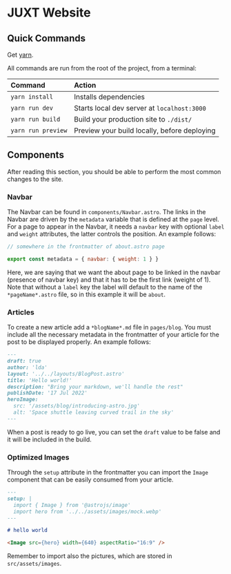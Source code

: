 # JUXT Website

## Quick Commands

Get [yarn](https://classic.yarnpkg.com/lang/en/docs/install/#mac-stable).

All commands are run from the root of the project, from a terminal:

| Command            | Action                                       |
| :----------------- | :------------------------------------------- |
| `yarn install`     | Installs dependencies                        |
| `yarn run dev`     | Starts local dev server at `localhost:3000`  |
| `yarn run build`   | Build your production site to `./dist/`      |
| `yarn run preview` | Preview your build locally, before deploying |

## Components

After reading this section, you should be able to perform the most common changes to the site.

### Navbar

The Navbar can be found in `components/Navbar.astro`. The links in the Navbar are driven by the `metadata` variable that is defined at the `page` level.
For a page to appear in the Navbar, it needs a `navbar` key with optional `label` and `weight` attributes, the latter controls the position.
An example follows:

```js
// somewhere in the frontmatter of about.astro page

export const metadata = { navbar: { weight: 1 } }
```

Here, we are saying that we want the about page to be linked in the navbar (presence of navbar key) and that it has to be the first link (weight of 1).
Note that without a `label` key the label will default to the name of the `*pageName*.astro` file, so in this example it will be `about`.

### Articles

To create a new article add a `*blogName*.md` file in `pages/blog`. You must include all the necessary metadata in the frontmatter of your article for the post to be displayed properly. An example follows:

```md
---
draft: true
author: 'lda'
layout: '../../layouts/BlogPost.astro'
title: 'Hello world!'
description: "Bring your markdown, we'll handle the rest"
publishDate: '17 Jul 2022'
heroImage:
  src: '/assets/blog/introducing-astro.jpg'
  alt: 'Space shuttle leaving curved trail in the sky'
---
```

When a post is ready to go live, you can set the `draft` value to be false and it will be included in the build.

### Optimized Images

Through the `setup` attribute in the frontmatter you can import the `Image` component that can be easily consumed from your article.

```md
---
setup: |
  import { Image } from '@astrojs/image'
  import hero from '../../assets/images/mock.webp'
---

# hello world

<Image src={hero} width={640} aspectRatio="16:9" />
```

Remember to import also the pictures, which are stored in `src/assets/images`.
